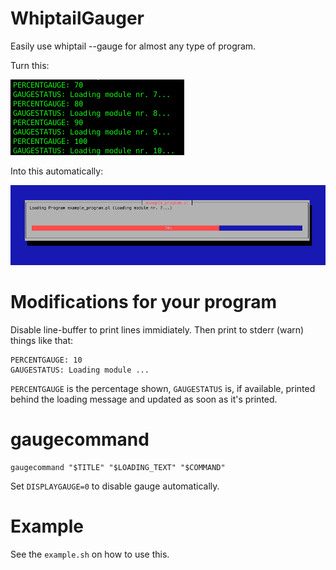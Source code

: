 # WhiptailGauger

Easily use whiptail --gauge for almost any type of program.

Turn this:

![Screenshot](from.png?raw=true "Screenshot")

Into this automatically:

![Screenshot](to.png?raw=true "Screenshot")

# Modifications for your program

Disable line-buffer to print lines immidiately. Then print to stderr (warn) things like that:

```console
PERCENTGAUGE: 10
GAUGESTATUS: Loading module ...
```

`PERCENTGAUGE` is the percentage shown, `GAUGESTATUS` is, if available, printed behind the loading message and updated as soon as it's printed.

# gaugecommand

```console
gaugecommand "$TITLE" "$LOADING_TEXT" "$COMMAND"
```

Set `DISPLAYGAUGE=0` to disable gauge automatically.

# Example

See the `example.sh` on how to use this.
